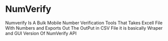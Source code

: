 # NumVerify
Numverify Is A Bulk Mobile Number Verification Tools That Takes Excell File With Numbers and Exports Out The OutPut in CSV File it is basically Wraper and GUI Version Of NumVerify API

